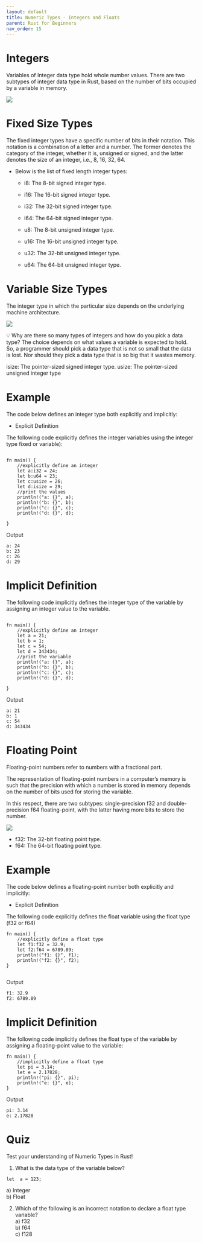 ```yaml
---
layout: default
title: Numeric Types - Integers and Floats
parent: Rust for Beginners
nav_order: 15
---
```



# Integers 

Variables of Integer data type hold whole number values. There are two subtypes of integer data type in Rust, based on the number of bits occupied by a variable in memory.

![](https://raw.githubusercontent.com/sangam14/RustLabs/master/img/integer-type.png)

# Fixed Size Types 

The fixed integer types have a specific number of bits in their notation. This notation is a combination of a letter and a number. The former denotes the category of the integer, whether it is, unsigned or signed, and the latter denotes the size of an integer, i.e., 8, 16, 32, 64.

- Below is the list of fixed length integer types:

   - i8: The 8-bit signed integer type.

   - i16: The 16-bit signed integer type.

   - i32: The 32-bit signed integer type.

   - i64: The 64-bit signed integer type.

   - u8: The 8-bit unsigned integer type.

   - u16: The 16-bit unsigned integer type.

   - u32: The 32-bit unsigned integer type.

   - u64: The 64-bit unsigned integer type.

# Variable Size Types 

The integer type in which the particular size depends on the underlying machine architecture.

![](https://raw.githubusercontent.com/sangam14/RustLabs/master/img/integer-size.png)
<br> 

💡 Why are there so many types of integers and how do you pick a data type?
The choice depends on what values a variable is expected to hold. So, a programmer should pick a data type that is not so small that the data is lost. Nor should they pick a data type that is so big that it wastes memory.


isize: The pointer-sized signed integer type.
usize: The pointer-sized unsigned integer type


# Example 

The code below defines an integer type both explicitly and implicitly:

- Explicit Definition 

The following code explicitly defines the integer variables using the integer type fixed or variable):

```

fn main() {
    //explicitly define an integer
    let a:i32 = 24;
    let b:u64 = 23;
    let c:usize = 26;
    let d:isize = 29;
    //print the values
    println!("a: {}", a);
    println!("b: {}", b);
    println!("c: {}", c);
    println!("d: {}", d);
    
}

```

Output
```
a: 24
b: 23
c: 26
d: 29

```

# Implicit Definition 

The following code implicitly defines the integer type of the variable by assigning an integer value to the variable.

```

fn main() {
    //explicitly define an integer
    let a = 21; 
    let b = 1;
    let c = 54;
    let d = 343434;
    //print the variable
    println!("a: {}", a);
    println!("b: {}", b);
    println!("c: {}", c);
    println!("d: {}", d);
    
}

```
Output
```
a: 21
b: 1
c: 54
d: 343434

```


# Floating Point

Floating-point numbers refer to numbers with a fractional part.

The representation of floating-point numbers in a computer’s memory is such that the precision with which a number is stored in memory depends on the number of bits used for storing the variable.

In this respect, there are two subtypes: single-precision f32 and double-precision f64 floating-point, with the latter having more bits to store the number.

![](https://raw.githubusercontent.com/sangam14/RustLabs/master/img/f-size.png)

- f32: The 32-bit floating point type.
- f64: The 64-bit floating point type.


# Example 

The code below defines a floating-point number both explicitly and implicitly:
- Explicit Definition 

The following code explicitly defines the float variable using the float type (f32 or f64)

```
fn main() {
    //explicitly define a float type
    let f1:f32 = 32.9;
    let f2:f64 = 6789.89;
    println!("f1: {}", f1);
    println!("f2: {}", f2);
}


```

Output
```
f1: 32.9
f2: 6789.89
```

# Implicit Definition

The following code implicitly defines the float type of the variable by assigning a floating-point value to the variable:

```
fn main() {
    //implicitly define a float type
    let pi = 3.14;
    let e = 2.17828;
    println!("pi: {}", pi);
    println!("e: {}", e);
}

```
Output
```
pi: 3.14
e: 2.17828
```

# Quiz 

Test your understanding of Numeric Types in Rust!

1. What is the data type of the variable below? <br> 
```
let  a = 123;
```
a) Integer <br> 
b) Float  <br> 

2. Which of the following is an incorrect notation to declare a float type variable? <br> 
a) f32 <br> 
b) f64 <br> 
c) f128 <br> 












